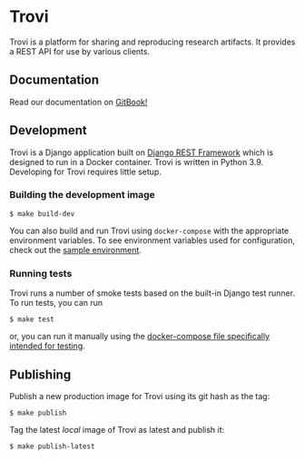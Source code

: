 # Trovi

Trovi is a platform for sharing and reproducing research artifacts. It provides a REST API for use by various clients.

## Documentation
Read our documentation on [GitBook!](https://chameleoncloud.gitbook.io/trovi/)

## Development

Trovi is a Django application built on [Django REST Framework](https://www.django-rest-framework.org)
which is designed to run in a Docker container. Trovi is written in Python 3.9. Developing for Trovi requires little
setup.

### Building the development image

```shell
$ make build-dev
```

You can also build and run Trovi using `docker-compose` with the appropriate environment variables. To see environment
variables used for configuration, check out the [sample environment](.env.sample).

### Running tests

Trovi runs a number of smoke tests based on the built-in Django test runner. To run tests, you can run
```shell
$ make test
```
or, you can run it manually using the [docker-compose file specifically intended for testing](tests-compose.yml).

## Publishing
Publish a new production image for Trovi using its git hash as the tag:
```shell
$ make publish
```
Tag the latest _local_ image of Trovi as latest and publish it:
```shell
$ make publish-latest
```